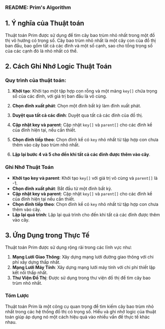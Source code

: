 ### README: Prim's Algorithm

## 1. Ý nghĩa của Thuật toán

Thuật toán Prim được sử dụng để tìm cây bao trùm nhỏ nhất trong một đồ thị vô hướng có trọng số. Cây bao trùm nhỏ nhất là một cây con của đồ thị ban đầu, bao gồm tất cả các đỉnh và một số cạnh, sao cho tổng trọng số của các cạnh đó là nhỏ nhất có thể.

## 2. Cách Ghi Nhớ Logic Thuật Toán

### Quy trình của thuật toán:

1. **Khởi tạo**: Khởi tạo một tập hợp con rỗng và một mảng `key[]` chứa trọng số của các đỉnh, với giá trị ban đầu là vô cùng.

2. **Chọn đỉnh xuất phát**: Chọn một đỉnh bất kỳ làm đỉnh xuất phát.

3. **Duyệt qua tất cả các đỉnh**: Duyệt qua tất cả các đỉnh của đồ thị.

4. **Cập nhật key và parent**: Cập nhật `key[]` và `parent[]` cho các đỉnh kề của đỉnh hiện tại, nếu cần thiết.

5. **Chọn đỉnh tiếp theo**: Chọn đỉnh kề có `key` nhỏ nhất từ tập hợp con chưa thêm vào cây bao trùm nhỏ nhất.

6. **Lặp lại bước 4 và 5 cho đến khi tất cả các đỉnh được thêm vào cây**.

### Ghi Nhớ Thuật Toán
- **Khởi tạo key và parent**: Khởi tạo `key[]` với giá trị vô cùng và `parent[]` là -1.
- **Chọn đỉnh xuất phát**: Bắt đầu từ một đỉnh bất kỳ.
- **Cập nhật key và parent**: Cập nhật `key[]` và `parent[]` cho các đỉnh kề của đỉnh hiện tại nếu cần thiết.
- **Chọn đỉnh tiếp theo**: Chọn đỉnh kề có `key` nhỏ nhất từ tập hợp con chưa thêm vào cây.
- **Lặp lại quá trình**: Lặp lại quá trình cho đến khi tất cả các đỉnh được thêm vào cây.

## 3. Ứng Dụng trong Thực Tế

Thuật toán Prim được sử dụng rộng rãi trong các lĩnh vực như:

1. **Mạng Lưới Giao Thông**: Xây dựng mạng lưới đường giao thông với chi phí xây dựng thấp nhất.
2. **Mạng Lưới Máy Tính**: Xây dựng mạng lưới máy tính với chi phí thiết lập kết nối thấp nhất.
3. **Thư Viện Đồ Thị**: Được sử dụng trong thư viện đồ thị để tìm cây bao trùm nhỏ nhất.

### Tóm Lược

Thuật toán Prim là một công cụ quan trọng để tìm kiếm cây bao trùm nhỏ nhất trong các hệ thống đồ thị có trọng số. Hiểu và ghi nhớ logic của thuật toán giúp áp dụng nó một cách hiệu quả vào nhiều vấn đề thực tế khác nhau.